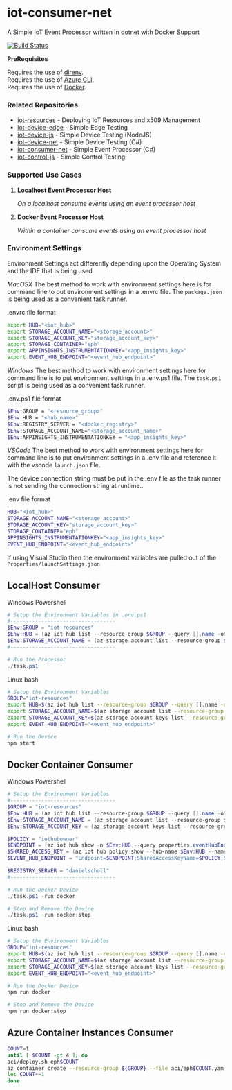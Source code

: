 # iot-consumer-net

A Simple IoT Event Processor written in dotnet with Docker Support

[![Build Status](https://dascholl.visualstudio.com/IoT/_apis/build/status/danielscholl.iot-consumer-net?branchName=master)](https://dascholl.visualstudio.com/IoT/_build/latest?definitionId=27&branchName=master)

__PreRequisites__

Requires the use of [direnv](https://direnv.net/).  
Requires the use of [Azure CLI](https://docs.microsoft.com/en-us/cli/azure/install-azure-cli?view=azure-cli-latest).  
Requires the use of [Docker](https://www.docker.com/get-started).  

### Related Repositories

- [iot-resources](https://github.com/danielscholl/iot-resources)  - Deploying IoT Resources and x509 Management
- [iot-device-edge](https://github.com/danielscholl/iot-device-edge) - Simple Edge Testing
- [iot-device-js](https://github.com/danielscholl/iot-device-js) - Simple Device Testing (NodeJS)
- [iot-device-net](https://github.com/danielscholl/iot-device-net) - Simple Device Testing (C#)
- [iot-consumer-net](https://github.com/danielscholl/iot-consumer-net) - Simple Event Processor (C#)
- [iot-control-js](https://github.com/danielscholl/iot-control-js) - Simple Control Testing


### Supported Use Cases

1. __Localhost Event Processor Host__

    _On a localhost consume events using an event processor host_


1. __Docker Event Processor Host__

    _Within a container consume events using an event processor host_


### Environment Settings

Environment Settings act differently depending upon the Operating System and the IDE that is being used.


_MacOSX_
The best method to work with environment settings here is for command line to put environment settings in a .envrc file.  The `package.json` is being used as a convenient task runner.

.envrc file format
```bash
export HUB="<iot_hub>"
export STORAGE_ACCOUNT_NAME="<storage_account>"
export STORAGE_ACCOUNT_KEY="storage_account_key>"
export STORAGE_CONTAINER="eph"
export APPINSIGHTS_INSTRUMENTATIONKEY="<app_insights_key>"
export EVENT_HUB_ENDPOINT="<event_hub_endpoint>"
```

_Windows_
The best method to work with environment settings here for command line is to put environment settings in a .env.ps1 file.  The `task.ps1` script is being used as a convenient task runner.

.env.ps1 file format
```bash
$Env:GROUP = "<resource_group>"
$Env:HUB = "<hub_name>"
$Env:REGISTRY_SERVER = "<docker_registry>"
$Env:STORAGE_ACCOUNT_NAME="<storage_account_name>"
$Env:APPINSIGHTS_INSTRUMENTATIONKEY = "<app_insights_key>"
```

_VSCode_
The best method to work with environment settings here for command line is to put environment settings in a .env file and reference it with the vscode `launch.json` file.

The device connection string must be put in the .env file as the task runner is not sending the connection string at runtime..

.env file format
```bash
HUB="<iot_hub>"
STORAGE_ACCOUNT_NAME="<storage_account>"
STORAGE_ACCOUNT_KEY="storage_account_key>"
STORAGE_CONTAINER="eph"
APPINSIGHTS_INSTRUMENTATIONKEY="<app_insights_key>"
EVENT_HUB_ENDPOINT="<event_hub_endpoint>"
```


If using Visual Studio then the environment variables are pulled out of the `Properties/launchSettings.json`

## LocalHost Consumer

Windows Powershell
```powershell
# Setup the Environment Variables in .env.ps1
#----------------------------------
$Env:GROUP = "iot-resources"
$Env:HUB = (az iot hub list --resource-group $GROUP --query [].name -otsv)
$Env:STORAGE_ACCOUNT_NAME = (az storage account list --resource-group $GROUP --query [].name -otsv)
#----------------------------------

# Run the Processor
./task.ps1
```

Linux bash
```bash
# Setup the Environment Variables
GROUP="iot-resources"
export HUB=$(az iot hub list --resource-group $GROUP --query [].name -otsv)
export STORAGE_ACCOUNT_NAME=$(az storage account list --resource-group $GROUP --query [].name -otsv)
export STORAGE_ACCOUNT_KEY=$(az storage account keys list --resource-group $GROUP --account-name $Env:STORAGE_ACCOUNT_NAME  --query '[0].value' -otsv)
export EVENT_HUB_ENDPOINT="<event_hub_endpoint>"

# Run the Device
npm start
```

## Docker Container Consumer

Windows Powershell
```powershell
# Setup the Environment Variables
#----------------------------------
$GROUP = "iot-resources"
$Env:HUB = (az iot hub list --resource-group $GROUP --query [].name -otsv)
$Env:STORAGE_ACCOUNT_NAME = (az storage account list --resource-group $GROUP --query [].name -otsv)
$Env:STORAGE_ACCOUNT_KEY = (az storage account keys list --resource-group $GROUP --account-name $Env:STORAGE_ACCOUNT_NAME  --query '[0].value' -otsv)

$POLICY = "iothubowner"
$ENDPOINT = (az iot hub show -n $Env:HUB --query properties.eventHubEndpoints.events.endpoint -otsv)
$SHARED_ACCESS_KEY = (az iot hub policy show --hub-name $Env:HUB --name $POLICY --query primaryKey -otsv)
$EVENT_HUB_ENDPOINT = "Endpoint=$ENDPOINT;SharedAccessKeyName=$POLICY;SharedAccessKey=$SHARED_ACCESS_KEY;EntityPath=$HUB"

$REGISTRY_SERVER = "danielscholl"
#----------------------------------

# Run the Docker Device
./task.ps1 -run docker

# Stop and Remove the Device
./task.ps1 -run docker:stop
```

Linux bash
```bash
# Setup the Environment Variables
GROUP="iot-resources"
export HUB=$(az iot hub list --resource-group $GROUP --query [].name -otsv)
export STORAGE_ACCOUNT_NAME=$(az storage account list --resource-group $GROUP --query [].name -otsv)
export STORAGE_ACCOUNT_KEY=$(az storage account keys list --resource-group $GROUP --account-name $Env:STORAGE_ACCOUNT_NAME  --query '[0].value' -otsv)
export EVENT_HUB_ENDPOINT="<event_hub_endpoint>"

# Run the Docker Device
npm run docker

# Stop and Remove the Device
npm run docker:stop
```

## Azure Container Instances Consumer

```bash
COUNT=1
until [ $COUNT -gt 4 ]; do
aci/deploy.sh eph$COUNT
az container create --resource-group ${GROUP} --file aci/eph$COUNT.yaml -oyaml
let COUNT+=1
done
```
